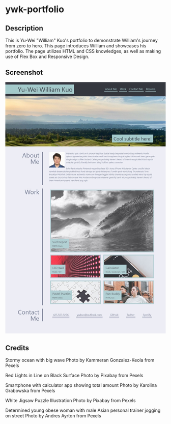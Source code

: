 # ywk-portfolio

## Description
This is Yu-Wei "William" Kuo's portfolio to demonstrate William's journey from zero to hero. This page introduces William and showcases his portfolio. The page utilizes HTML and CSS knowledges, as well as making use of Flex Box and Responsive Design.

## Screenshot
![Screenshot of my portfolio.](assets/images/screenshot.jpeg)

## Credits

Stormy ocean with big wave
Photo by Kammeran Gonzalez-Keola from Pexels

Red Lights in Line on Black Surface
Photo by Pixabay from Pexels

Smartphone with calculator app showing total amount
Photo by Karolina Grabowska from Pexels

White Jigsaw Puzzle Illustration
Photo by Pixabay from Pexels

Determined young obese woman with male Asian personal trainer jogging on street
Photo by Andres Ayrton from Pexels